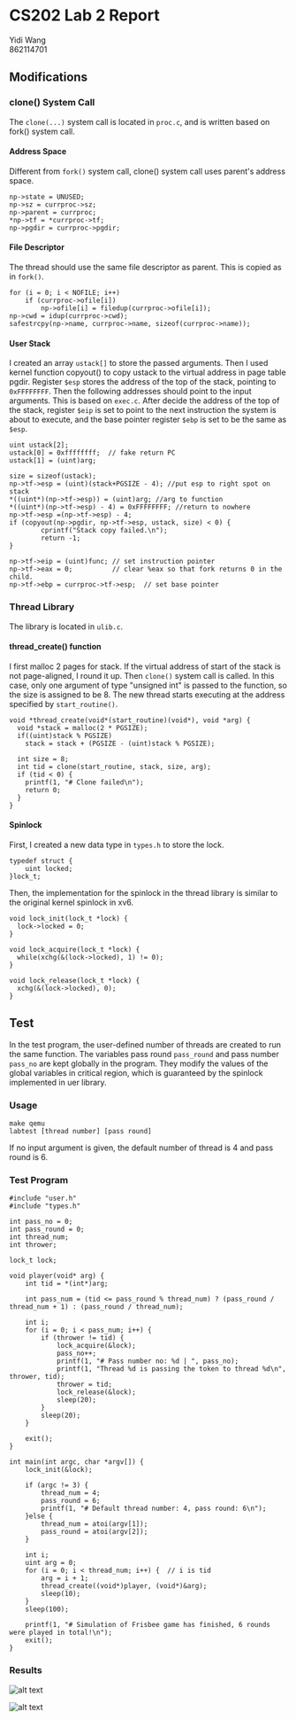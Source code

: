 # CS202 Lab 2 Report
Yidi Wang </br>
862114701

## Modifications
### clone() System Call
The ```clone(...)``` system call is located in ```proc.c```, and is written based on fork() system call.

#### Address Space
Different from ```fork()``` system call, clone() system call uses parent's address space.
```
np->state = UNUSED;
np->sz = currproc->sz;
np->parent = currproc;
*np->tf = *currproc->tf;
np->pgdir = currproc->pgdir;
```

#### File Descriptor
The thread should use the same file descriptor as parent. This is copied as in ```fork()```.
```
for (i = 0; i < NOFILE; i++)
    if (currproc->ofile[i])
        np->ofile[i] = filedup(currproc->ofile[i]);
np->cwd = idup(currproc->cwd);
safestrcpy(np->name, currproc->name, sizeof(currproc->name));
```

#### User Stack
I created an array ```ustack[]``` to store the passed arguments. Then I used kernel function copyout() to copy ustack to the virtual address in page table pgdir. Register ```$esp``` stores the address of the top of the stack, pointing to ```0xFFFFFFFF```. Then the following addresses should point to the input arguments. This is based on ```exec.c```.
After decide the address of the top of the stack, register ```$eip``` is set to point to the next instruction the system is about to execute, and the base pointer register ```$ebp``` is set to be the same as ```$esp```.
```
uint ustack[2];
ustack[0] = 0xffffffff;  // fake return PC
ustack[1] = (uint)arg;

size = sizeof(ustack);
np->tf->esp = (uint)(stack+PGSIZE - 4); //put esp to right spot on stack
*((uint*)(np->tf->esp)) = (uint)arg; //arg to function
*((uint*)(np->tf->esp) - 4) = 0xFFFFFFFF; //return to nowhere
np->tf->esp =(np->tf->esp) - 4;
if (copyout(np->pgdir, np->tf->esp, ustack, size) < 0) {
        cprintf("Stack copy failed.\n");
        return -1;
}

np->tf->eip = (uint)func; // set instruction pointer
np->tf->eax = 0;          // clear %eax so that fork returns 0 in the child.
np->tf->ebp = currproc->tf->esp;  // set base pointer
```

### Thread Library
The library is located in ```ulib.c```.
#### thread_create() function
I first malloc 2 pages for stack. If the virtual address of start of the stack is not page-aligned, I round it up. Then ```clone()``` system call is called. In this case, only one argument of type "unsigned int" is passed to the function, so the size is assigned to be 8. The new thread starts executing at the address specified by ```start_routine()```.
```
void *thread_create(void*(start_routine)(void*), void *arg) {
  void *stack = malloc(2 * PGSIZE);
  if((uint)stack % PGSIZE)
    stack = stack + (PGSIZE - (uint)stack % PGSIZE);

  int size = 8;
  int tid = clone(start_routine, stack, size, arg);
  if (tid < 0) {
    printf(1, "# Clone failed\n");
    return 0;
  }
}
```

#### Spinlock
First, I created a new data type in ```types.h``` to store the lock.
```
typedef struct {
    uint locked;
}lock_t;
```

Then, the implementation for the spinlock in the thread library is similar to the original kernel spinlock in xv6.
```
void lock_init(lock_t *lock) {
  lock->locked = 0;
}

void lock_acquire(lock_t *lock) {
  while(xchg(&(lock->locked), 1) != 0);
}

void lock_release(lock_t *lock) {
  xchg(&(lock->locked), 0);
}
```

## Test
In the test program, the user-defined number of threads are created to run the same function. The variables pass round ```pass_round``` and pass number ```pass_no``` are kept globally in the program. They modify the values of the global variables in critical region, which is guaranteed by the spinlock implemented in uer library.

### Usage
```
make qemu
labtest [thread number] [pass round]
```
If no input argument is given, the default number of thread is 4 and pass round is 6.

### Test Program
```
#include "user.h"
#include "types.h"

int pass_no = 0;
int pass_round = 0;
int thread_num;
int thrower;

lock_t lock;

void player(void* arg) {
    int tid = *(int*)arg;

    int pass_num = (tid <= pass_round % thread_num) ? (pass_round / thread_num + 1) : (pass_round / thread_num);

    int i;
    for (i = 0; i < pass_num; i++) {
        if (thrower != tid) {
            lock_acquire(&lock);
            pass_no++;
            printf(1, "# Pass number no: %d | ", pass_no);
            printf(1, "Thread %d is passing the token to thread %d\n", thrower, tid);
            thrower = tid;
            lock_release(&lock);
            sleep(20);
        }
        sleep(20);
    }

    exit();
}

int main(int argc, char *argv[]) {
    lock_init(&lock);

    if (argc != 3) {
        thread_num = 4;
        pass_round = 6;
        printf(1, "# Default thread number: 4, pass round: 6\n");
    }else {
        thread_num = atoi(argv[1]);
        pass_round = atoi(argv[2]);
    }

    int i;
    uint arg = 0;
    for (i = 0; i < thread_num; i++) {  // i is tid
        arg = i + 1;
        thread_create((void*)player, (void*)&arg);
        sleep(10);
    }
    sleep(100);

    printf(1, "# Simulation of Frisbee game has finished, 6 rounds were played in total!\n");
    exit();
}
```

### Results
![alt text](https://github.com/yidiwang21/cs202/blob/master/lab2/report/figs/fig1.png?raw=true)

![alt text](https://github.com/yidiwang21/cs202/blob/master/lab2/report/figs/fig2.png?raw=true)